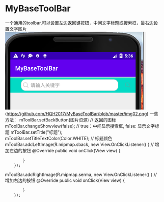 # MyBaseToolBar
一个通用的toolbar,可以设置左边返回键按钮，中间文字标题或搜索框，最右边设置文字图片
![效果图](https://github.com/HQH2017/MyBaseToolBar/blob/master/img01.png)(https://github.com/HQH2017/MyBaseToolBar/blob/master/img02.png)
一些方法：
mToolBar.setBackButton(图片资源)  // 返回的图标
mToolBar.changeShowview(false); // true：中间显示搜索框, false: 显示文字标题
mToolBar.setTitle("标题");    
mToolBar.setTitleTextColor(Color.WHITE);  // 标题颜色
mToolBar.addLeftImage(R.mipmap.sback, new View.OnClickListener() { // 增加左边的按钮
            @Override
            public void onClick(View view) {

            }
        });
 mToolBar.addRightImage(R.mipmap.serma, new View.OnClickListener() { // 增加右边的按钮
            @Override
            public void onClick(View view) {

            }
        });
